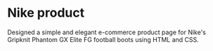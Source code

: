 # Nike product
 Designed a simple and elegant e-commerce product page for Nike's Gripknit Phantom GX Elite FG football boots using HTML and CSS.
